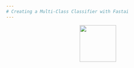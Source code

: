```yaml
---
# Creating a Multi-Class Classifier with Fastai
---
```

<p align="center">
  
<img src = ![image](https://github.com/user-attachments/assets/3c7f5fa5-c1cc-40b9-b4d3-6dd1f577c34a) height = 100>

</p>

